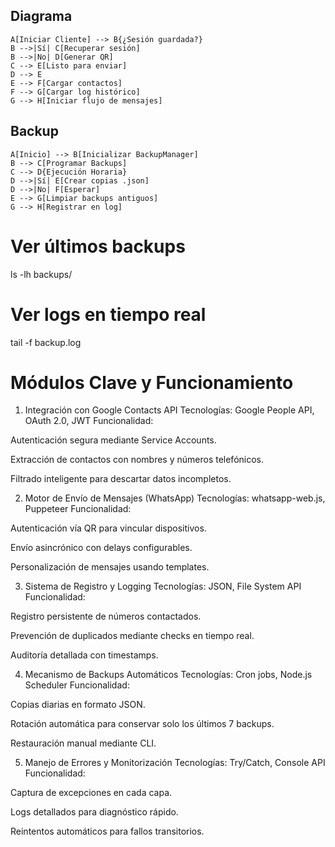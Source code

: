 ## Diagrama
    A[Iniciar Cliente] --> B{¿Sesión guardada?}
    B -->|Sí| C[Recuperar sesión]
    B -->|No| D[Generar QR]
    C --> E[Listo para enviar]
    D --> E
    E --> F[Cargar contactos]
    F --> G[Cargar log histórico]
    G --> H[Iniciar flujo de mensajes]

## Backup
    A[Inicio] --> B[Inicializar BackupManager]
    B --> C[Programar Backups]
    C --> D{Ejecución Horaria}
    D -->|Sí| E[Crear copias .json]
    D -->|No| F[Esperar]
    E --> G[Limpiar backups antiguos]
    G --> H[Registrar en log]


# Ver últimos backups
ls -lh backups/

# Ver logs en tiempo real
tail -f backup.log

# Módulos Clave y Funcionamiento
1. Integración con Google Contacts API
Tecnologías: Google People API, OAuth 2.0, JWT
Funcionalidad:

Autenticación segura mediante Service Accounts.

Extracción de contactos con nombres y números telefónicos.

Filtrado inteligente para descartar datos incompletos.

2. Motor de Envío de Mensajes (WhatsApp)
Tecnologías: whatsapp-web.js, Puppeteer
Funcionalidad:

Autenticación vía QR para vincular dispositivos.

Envío asincrónico con delays configurables.

Personalización de mensajes usando templates.

3. Sistema de Registro y Logging
Tecnologías: JSON, File System API
Funcionalidad:

Registro persistente de números contactados.

Prevención de duplicados mediante checks en tiempo real.

Auditoría detallada con timestamps.

4. Mecanismo de Backups Automáticos
Tecnologías: Cron jobs, Node.js Scheduler
Funcionalidad:

Copias diarias en formato JSON.

Rotación automática para conservar solo los últimos 7 backups.

Restauración manual mediante CLI.

5. Manejo de Errores y Monitorización
Tecnologías: Try/Catch, Console API
Funcionalidad:

Captura de excepciones en cada capa.

Logs detallados para diagnóstico rápido.

Reintentos automáticos para fallos transitorios.